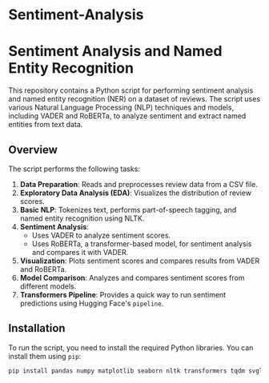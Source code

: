 # Sentiment-Analysis

# Sentiment Analysis and Named Entity Recognition

This repository contains a Python script for performing sentiment analysis and named entity recognition (NER) on a dataset of reviews. The script uses various Natural Language Processing (NLP) techniques and models, including VADER and RoBERTa, to analyze sentiment and extract named entities from text data.

## Overview

The script performs the following tasks:
1. **Data Preparation**: Reads and preprocesses review data from a CSV file.
2. **Exploratory Data Analysis (EDA)**: Visualizes the distribution of review scores.
3. **Basic NLP**: Tokenizes text, performs part-of-speech tagging, and named entity recognition using NLTK.
4. **Sentiment Analysis**:
   - Uses VADER to analyze sentiment scores.
   - Uses RoBERTa, a transformer-based model, for sentiment analysis and compares it with VADER.
5. **Visualization**: Plots sentiment scores and compares results from VADER and RoBERTa.
6. **Model Comparison**: Analyzes and compares sentiment scores from different models.
7. **Transformers Pipeline**: Provides a quick way to run sentiment predictions using Hugging Face's `pipeline`.

## Installation

To run the script, you need to install the required Python libraries. You can install them using `pip`:

```bash
pip install pandas numpy matplotlib seaborn nltk transformers tqdm svgling
